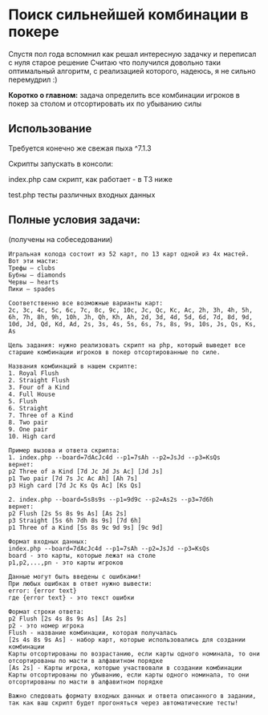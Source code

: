 # Поиск сильнейшей комбинации в покере
Спустя пол года вспомнил как решал интересную задачку и переписал с нуля старое решение
Считаю что получился довольно таки оптимальный алгоритм, с реализацией которого, надеюсь, я не сильно перемудрил :)

**Коротко о главном:** задача определить все комбинации игроков в покер за столом и отсортировать их по убыванию силы

## Использование

Требуется конечно же свежая пыха ^7.1.3

Скрипты запускать в консоли: 

index.php сам скрипт, как работает - в ТЗ ниже

test.php тесты различных входных данных

## Полные условия задачи:
(получены на собеседовании)
```
Игральная колода состоит из 52 карт, по 13 карт одной из 4х мастей.
Вот эти масти:
Трефы — clubs
Бубны — diamonds
Червы — hearts
Пики — spades

Соответственно все возможные варианты карт:
2c, 3c, 4c, 5c, 6c, 7c, 8c, 9c, 10c, Jc, Qc, Kc, Ac, 2h, 3h, 4h, 5h, 6h, 7h, 8h, 9h, 10h, Jh, Qh, Kh, Ah, 2d, 3d, 4d, 5d, 6d, 7d, 8d, 9d, 10d, Jd, Qd, Kd, Ad, 2s, 3s, 4s, 5s, 6s, 7s, 8s, 9s, 10s, Js, Qs, Ks, As

Цель задания: нужно реализовать скрипт на php, который выведет все старшие комбинации игроков в покер отсортированные по силе.

Названия комбинаций в нашем скрипте:
1. Royal Flush
2. Straight Flush
3. Four of a Kind
4. Full House
5. Flush
6. Straight
7. Three of a Kind
8. Two pair
9. One pair
10. High card

Пример вызова и ответа скрипта:
1. index.php --board=7dAcJc4d --p1=7sAh --p2=JsJd --p3=KsQs
вернет:
p2 Three of a Kind [7d Jc Jd Js Ac] [Jd Js]
p1 Two pair [7d 7s Jc Ac Ah] [Ah 7s]
p3 High card [7d Jc Ks Qs Ac] [Ks Qs]

2. index.php --board=5s8s9s --p1=9d9c --p2=As2s --p3=7d6h
вернет:
p2 Flush [2s 5s 8s 9s As] [As 2s]
p3 Straight [5s 6h 7dh 8s 9s] [7d 6h]
p1 Three of a Kind [5s 8s 9c 9d 9s] [9c 9d]

Формат входных данных:
index.php --board=7dAcJc4d --p1=7sAh --p2=JsJd --p3=KsQs
board - это карты, которые лежат на столе
p1,p2,...,pn - это карты игроков

Данные могут быть введены с ошибками!
При любых ошибках в ответ нужно вывести: 
error: {error text}
где {error text} - это текст ошибки

Формат строки ответа:
p2 Flush [2s 4s 8s 9s As] [As 2s]
p2 - это номер игрока
Flush - название комбинации, которая получалась
[2s 4s 8s 9s As] - набор карт, которые использовались для создании комбинации
Карты отсортированы по возрастанию, если карты одного номинала, то они отсортированы по масти в алфавитном порядке
[As 2s] - Карты игрока, которые участвовали в создании комбинации
Карты отсортированы по убыванию, если карты одного номинала, то они отсортированы по масти в алфавитном порядке

Важно следовать формату входных данных и ответа описанного в задании, так как ваш скрипт будет прогоняться через автоматические тесты!
```



